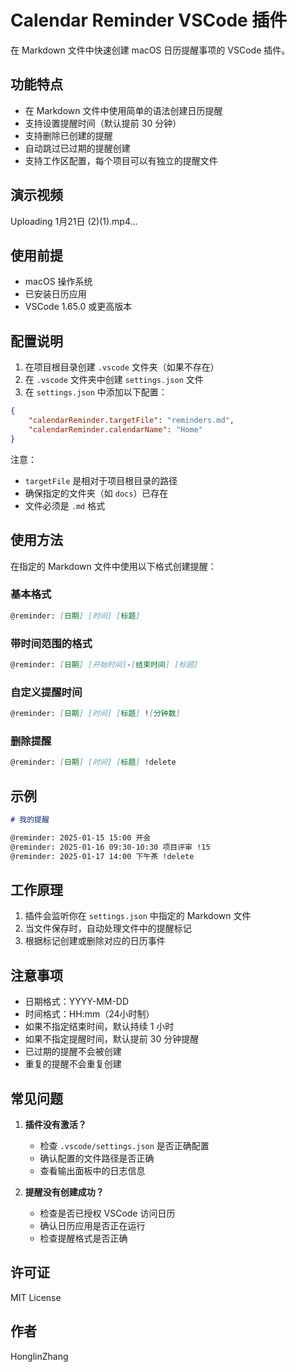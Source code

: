 # Calendar Reminder VSCode 插件

在 Markdown 文件中快速创建 macOS 日历提醒事项的 VSCode 插件。

## 功能特点

- 在 Markdown 文件中使用简单的语法创建日历提醒
- 支持设置提醒时间（默认提前 30 分钟）
- 支持删除已创建的提醒
- 自动跳过已过期的提醒创建
- 支持工作区配置，每个项目可以有独立的提醒文件

 ## 演示视频
Uploading 1月21日 (2)(1).mp4…

## 使用前提

- macOS 操作系统
- 已安装日历应用
- VSCode 1.65.0 或更高版本

## 配置说明

1. 在项目根目录创建 `.vscode` 文件夹（如果不存在）
2. 在 `.vscode` 文件夹中创建 `settings.json` 文件
3. 在 `settings.json` 中添加以下配置：
```json
{
    "calendarReminder.targetFile": "reminders.md",
    "calendarReminder.calendarName": "Home"
}
```
注意：
- `targetFile` 是相对于项目根目录的路径
- 确保指定的文件夹（如 `docs`）已存在
- 文件必须是 `.md` 格式

## 使用方法

在指定的 Markdown 文件中使用以下格式创建提醒：

### 基本格式
```markdown
@reminder: [日期] [时间] [标题]
```

### 带时间范围的格式
```markdown
@reminder: [日期] [开始时间]-[结束时间] [标题]
```

### 自定义提醒时间
```markdown
@reminder: [日期] [时间] [标题] ![分钟数]
```

### 删除提醒
```markdown
@reminder: [日期] [时间] [标题] !delete
```

## 示例

```markdown
# 我的提醒

@reminder: 2025-01-15 15:00 开会
@reminder: 2025-01-16 09:30-10:30 项目评审 !15
@reminder: 2025-01-17 14:00 下午茶 !delete
```

## 工作原理

1. 插件会监听你在 `settings.json` 中指定的 Markdown 文件
2. 当文件保存时，自动处理文件中的提醒标记
3. 根据标记创建或删除对应的日历事件

## 注意事项

- 日期格式：YYYY-MM-DD
- 时间格式：HH:mm（24小时制）
- 如果不指定结束时间，默认持续 1 小时
- 如果不指定提醒时间，默认提前 30 分钟提醒
- 已过期的提醒不会被创建
- 重复的提醒不会重复创建

## 常见问题

1. **插件没有激活？**
   - 检查 `.vscode/settings.json` 是否正确配置
   - 确认配置的文件路径是否正确
   - 查看输出面板中的日志信息

2. **提醒没有创建成功？**
   - 检查是否已授权 VSCode 访问日历
   - 确认日历应用是否正在运行
   - 检查提醒格式是否正确

## 许可证

MIT License

## 作者

HonglinZhang 
